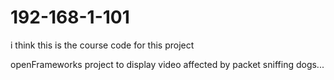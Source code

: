 192-168-1-101
=============

i think this is the course code for this project

openFrameworks project to display video affected by packet sniffing dogs...
